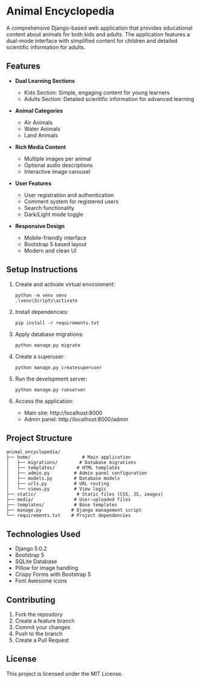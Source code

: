 # Animal Encyclopedia

A comprehensive Django-based web application that provides educational content about animals for both kids and adults. The application features a dual-mode interface with simplified content for children and detailed scientific information for adults.

## Features

- **Dual Learning Sections**
  - Kids Section: Simple, engaging content for young learners
  - Adults Section: Detailed scientific information for advanced learning

- **Animal Categories**
  - Air Animals
  - Water Animals
  - Land Animals

- **Rich Media Content**
  - Multiple images per animal
  - Optional audio descriptions
  - Interactive image carousel

- **User Features**
  - User registration and authentication
  - Comment system for registered users
  - Search functionality
  - Dark/Light mode toggle

- **Responsive Design**
  - Mobile-friendly interface
  - Bootstrap 5 based layout
  - Modern and clean UI

## Setup Instructions

1. Create and activate virtual environment:
   ```
   python -m venv venv
   .\venv\Scripts\activate
   ```

2. Install dependencies:
   ```
   pip install -r requirements.txt
   ```

3. Apply database migrations:
   ```
   python manage.py migrate
   ```

4. Create a superuser:
   ```
   python manage.py createsuperuser
   ```

5. Run the development server:
   ```
   python manage.py runserver
   ```

6. Access the application:
   - Main site: http://localhost:8000
   - Admin panel: http://localhost:8000/admin

## Project Structure

```
animal_encyclopedia/
├── home/                   # Main application
│   ├── migrations/        # Database migrations
│   ├── templates/        # HTML templates
│   ├── admin.py         # Admin panel configuration
│   ├── models.py        # Database models
│   ├── urls.py          # URL routing
│   └── views.py         # View logic
├── static/               # Static files (CSS, JS, images)
├── media/               # User-uploaded files
├── templates/           # Base templates
├── manage.py           # Django management script
└── requirements.txt    # Project dependencies
```

## Technologies Used

- Django 5.0.2
- Bootstrap 5
- SQLite Database
- Pillow for image handling
- Crispy Forms with Bootstrap 5
- Font Awesome icons

## Contributing

1. Fork the repository
2. Create a feature branch
3. Commit your changes
4. Push to the branch
5. Create a Pull Request

## License

This project is licensed under the MIT License.
